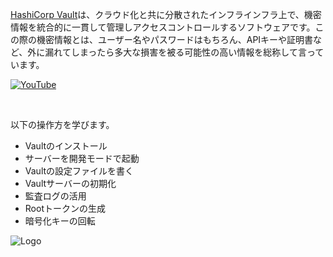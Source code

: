 [HashiCorp Vault](https://www.vaultproject.io)は、クラウド化と共に分散されたインフラインフラ上で、機密情報を統合的に一貫して管理しアクセスコントロールするソフトウェアです。この際の機密情報とは、ユーザー名やパスワードはもちろん、APIキーや証明書など、外に漏れてしまったら多大な損害を被る可能性の高い情報を総称して言っています。

[![YouTube](https://s3-us-west-1.amazonaws.com/education-yh/Armon_whiteboard.png)](https://youtu.be/VYfl-DpZ5wM)

<br>

以下の操作方を学びます。

- Vaultのインストール
- サーバーを開発モードで起動
- Vaultの設定ファイルを書く
- Vaultサーバーの初期化
- 監査ログの活用
- Rootトークンの生成
- 暗号化キーの回転

<img src="https://s3-us-west-1.amazonaws.com/education-yh/Vault_Icon_FullColor.png" alt="Logo"/>
